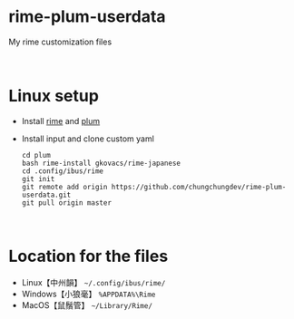 # rime-plum-userdata
My rime customization files

<br/>

# Linux setup
- Install [rime](https://github.com/rime/home/wiki/RimeWithIBus) and [plum](https://github.com/rime/plum)

- Install input and clone custom yaml
  ```
  cd plum
  bash rime-install gkovacs/rime-japanese
  cd .config/ibus/rime
  git init
  git remote add origin https://github.com/chungchungdev/rime-plum-userdata.git
  git pull origin master
  ```

<br/>

# Location for the files
* Linux【中州韻】 ```~/.config/ibus/rime/```
* Windows【小狼毫】 ```%APPDATA%\Rime```
* MacOS【鼠鬚管】 ```~/Library/Rime/```
